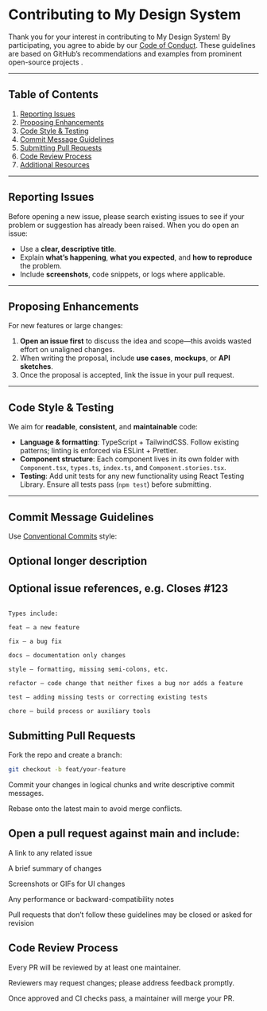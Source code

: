 # Contributing to My Design System

Thank you for your interest in contributing to My Design System! By participating, you agree to abide by our [Code of Conduct](https://docs.github.com/en/site-policy/github-terms/github-community-code-of-conduct). These guidelines are based on GitHub’s recommendations and examples from prominent open-source projects .

---

## Table of Contents

1. [Reporting Issues](#reporting-issues)  
2. [Proposing Enhancements](#proposing-enhancements)  
3. [Code Style & Testing](#code-style--testing)  
4. [Commit Message Guidelines](#commit-message-guidelines)  
5. [Submitting Pull Requests](#submitting-pull-requests)  
6. [Code Review Process](#code-review-process)  
7. [Additional Resources](#additional-resources)  

---

## Reporting Issues

Before opening a new issue, please search existing issues to see if your problem or suggestion has already been raised. When you do open an issue:

- Use a **clear, descriptive title**.  
- Explain **what’s happening**, **what you expected**, and **how to reproduce** the problem.  
- Include **screenshots**, code snippets, or logs where applicable.  

---

## Proposing Enhancements

For new features or large changes:

1. **Open an issue first** to discuss the idea and scope—this avoids wasted effort on unaligned changes.  
2. When writing the proposal, include **use cases**, **mockups**, or **API sketches**.  
3. Once the proposal is accepted, link the issue in your pull request.  

---

## Code Style & Testing

We aim for **readable**, **consistent**, and **maintainable** code:

- **Language & formatting**: TypeScript + TailwindCSS. Follow existing patterns; linting is enforced via ESLint + Prettier.  
- **Component structure**: Each component lives in its own folder with `Component.tsx`, `types.ts`, `index.ts`, and `Component.stories.tsx`.  
- **Testing**: Add unit tests for any new functionality using React Testing Library. Ensure all tests pass (`npm test`) before submitting.  

---

## Commit Message Guidelines

Use [Conventional Commits](https://www.conventionalcommits.org/) style:


## Optional longer description 
 
## Optional issue references, e.g. Closes #123 
```

Types include:

feat — a new feature

fix — a bug fix

docs — documentation only changes

style — formatting, missing semi-colons, etc.

refactor — code change that neither fixes a bug nor adds a feature

test — adding missing tests or correcting existing tests

chore — build process or auxiliary tools
```

## Submitting Pull Requests
Fork the repo and create a branch:

```bash
git checkout -b feat/your-feature
```

Commit your changes in logical chunks and write descriptive commit messages.

Rebase onto the latest main to avoid merge conflicts.

## Open a pull request against main and include:

A link to any related issue

A brief summary of changes

Screenshots or GIFs for UI changes

Any performance or backward-compatibility notes

Pull requests that don’t follow these guidelines may be closed or asked for revision

## Code Review Process
Every PR will be reviewed by at least one maintainer.

Reviewers may request changes; please address feedback promptly.

Once approved and CI checks pass, a maintainer will merge your PR.
